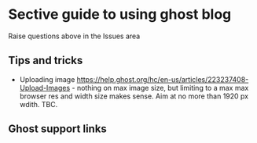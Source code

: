 # Sective guide to using ghost blog

Raise questions above in the Issues area

## Tips and tricks

+ Uploading image https://help.ghost.org/hc/en-us/articles/223237408-Upload-Images - nothing on max image size, but limiting to a max max browser res and width size makes sense. Aim at no more than 1920 px wdith. TBC.

## Ghost support links


